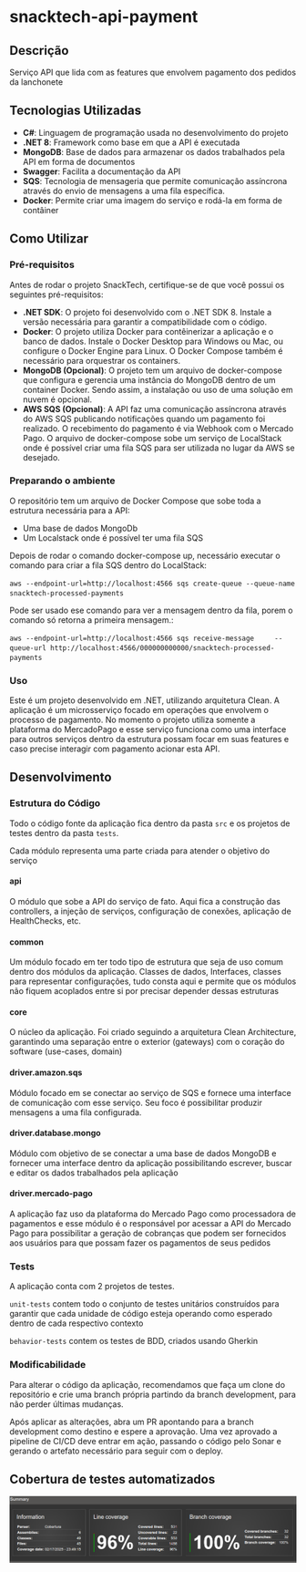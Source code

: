 # snacktech-api-payment


## Descrição

Serviço API que lida com as features que envolvem pagamento dos pedidos da lanchonete

## Tecnologias Utilizadas

- **C#**: Linguagem de programação usada no desenvolvimento do projeto
- **.NET 8**: Framework como base em que a API é executada
- **MongoDB**: Base de dados para armazenar os dados trabalhados pela API em forma de documentos
- **Swagger**: Facilita a documentação da API
- **SQS**: Tecnologia de mensageria que permite comunicação assíncrona através do envio de mensagens a uma fila específica.
- **Docker**: Permite criar uma imagem do serviço e rodá-la em forma de contâiner

## Como Utilizar

### Pré-requisitos

Antes de rodar o projeto SnackTech, certifique-se de que você possui os seguintes pré-requisitos:

- **.NET SDK**: O projeto foi desenvolvido com o .NET SDK 8. Instale a versão necessária para garantir a compatibilidade com o código.
- **Docker**: O projeto utiliza Docker para contêinerizar a aplicação e o banco de dados. Instale o Docker Desktop para Windows ou Mac, ou configure o Docker Engine para Linux. O Docker Compose também é necessário para orquestrar os containers.
- **MongoDB (Opcional)**: O projeto tem um arquivo de docker-compose que configura e gerencia uma instância do MongoDB dentro de um container Docker. Sendo assim, a instalação ou uso de uma solução em nuvem é opcional.
- **AWS SQS (Opcional)**: A API faz uma comunicação assíncrona através do AWS SQS publicando notificações quando um pagamento foi realizado. O recebimento do pagamento é via Webhook com o Mercado Pago. O arquivo de docker-compose sobe um serviço de LocalStack onde é possível criar uma fila SQS para ser utilizada no lugar da AWS se desejado.

### Preparando o ambiente

O repositório tem um arquivo de Docker Compose que sobe toda a estrutura necessária para a API:

- Uma base de dados MongoDb
- Um Localstack onde é possível ter uma fila SQS

Depois de rodar o comando docker-compose up, necessário executar o comando para criar a fila SQS dentro do LocalStack:

`aws --endpoint-url=http://localhost:4566 sqs create-queue --queue-name snacktech-processed-payments`

Pode ser usado ese comando para ver a mensagem dentro da fila, porem o comando só retorna a primeira mensagem.:

 `aws --endpoint-url=http://localhost:4566 sqs receive-message     --queue-url http://localhost:4566/000000000000/snacktech-processed-payments`


### Uso

Este é um projeto desenvolvido em .NET, utilizando arquitetura Clean. A aplicação é um microsserviço focado em operações que envolvem o processo de pagamento. 
No momento o projeto utiliza somente a plataforma do MercadoPago e esse serviço funciona como uma interface para outros serviços dentro da estrutura possam focar 
em suas features e caso precise interagir com pagamento acionar esta API.

## Desenvolvimento

### Estrutura do Código

Todo o código fonte da aplicação fica dentro da pasta `src` e os projetos de testes dentro da pasta `tests`.

Cada módulo representa uma parte criada para atender o objetivo do serviço

#### api

O módulo que sobe a API do serviço de fato. Aqui fica a construção das controllers, a injeção de serviços, configuração de conexões, aplicação de HealthChecks, etc.

#### common

Um módulo focado em ter todo tipo de estrutura que seja de uso comum dentro dos módulos da aplicação. Classes de dados, Interfaces, classes para representar configurações, tudo consta aqui e permite que os módulos não fiquem acoplados entre si por precisar depender dessas estruturas

#### core

O núcleo da aplicação. Foi criado seguindo a arquitetura Clean Architecture, garantindo uma separação entre o exterior (gateways) com o coração do software (use-cases, domain)

#### driver.amazon.sqs

Módulo focado em se conectar ao serviço de SQS e fornece uma interface de comunicação com esse serviço. Seu foco é possibilitar produzir mensagens a uma fila configurada.

#### driver.database.mongo

Módulo com objetivo de se conectar a uma base de dados MongoDB e fornecer uma interface dentro da aplicação possibilitando escrever, buscar e editar os dados trabalhados pela aplicação

#### driver.mercado-pago

A aplicação faz uso da plataforma do Mercado Pago como processadora de pagamentos e esse módulo é o responsável por acessar a API do Mercado Pago para possibilitar a geração de cobranças que podem ser fornecidos aos usuários para que possam fazer os pagamentos de seus pedidos

### Tests

A aplicação conta com 2 projetos de testes.

`unit-tests` contem todo o conjunto de testes unitários construídos para garantir que cada unidade de código esteja operando como esperado dentro de cada respectivo contexto

`behavior-tests` contem os testes de BDD, criados usando Gherkin

### Modificabilidade

Para alterar o código da aplicação, recomendamos que faça um clone do repositório e crie uma branch própria partindo da branch development, para não perder últimas mudanças.

Após aplicar as alterações, abra um PR apontando para a branch development como destino e espere a aprovação. Uma vez aprovado a pipeline de CI/CD deve entrar em ação, passando o código pelo Sonar e gerando o artefato necessário para seguir com o deploy.

## Cobertura de testes automatizados

![Cobertura de teste](./cobertura.png)